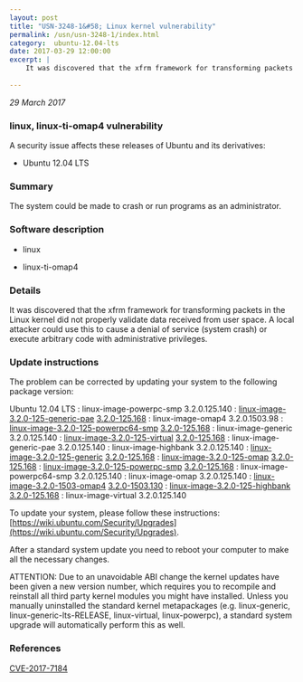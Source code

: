 ```yaml
---
layout: post
title: "USN-3248-1&#58; Linux kernel vulnerability"
permalink: /usn/usn-3248-1/index.html
category:  ubuntu-12.04-lts
date: 2017-03-29 12:00:00
excerpt: |
    It was discovered that the xfrm framework for transforming packets in the Linux kernel did not properly validate data received from user space. A local attacker could use this to cause a denial of service (system crash) or execute arbitrary code with administrative privileges. 
    
--- 
```

 
 

*29 March 2017*

### linux, linux-ti-omap4 vulnerability

A security issue affects these releases of Ubuntu and its derivatives:

* Ubuntu 12.04 LTS

### Summary

The system could be made to crash or run programs as an administrator. 

### Software description

* linux 

* linux-ti-omap4 

### Details

It was discovered that the xfrm framework for transforming packets in the Linux kernel did not properly validate data received from user space. A local attacker could use this to cause a denial of service (system crash) or execute arbitrary code with administrative privileges. 

### Update instructions

The problem can be corrected by updating your system to the following package version:

Ubuntu 12.04 LTS
 : linux-image-powerpc-smp <span>3.2.0.125.140</span>
 : [linux-image-3.2.0-125-generic-pae](https://launchpad.net/ubuntu/+source/linux) <span> [3.2.0-125.168](https://launchpad.net/ubuntu/+source/linux/3.2.0-125.168) </span> 
 : linux-image-omap4 <span>3.2.0.1503.98</span>
 : [linux-image-3.2.0-125-powerpc64-smp](https://launchpad.net/ubuntu/+source/linux) <span> [3.2.0-125.168](https://launchpad.net/ubuntu/+source/linux/3.2.0-125.168) </span> 
 : linux-image-generic <span>3.2.0.125.140</span>
 : [linux-image-3.2.0-125-virtual](https://launchpad.net/ubuntu/+source/linux) <span> [3.2.0-125.168](https://launchpad.net/ubuntu/+source/linux/3.2.0-125.168) </span> 
 : linux-image-generic-pae <span>3.2.0.125.140</span>
 : linux-image-highbank <span>3.2.0.125.140</span>
 : [linux-image-3.2.0-125-generic](https://launchpad.net/ubuntu/+source/linux) <span> [3.2.0-125.168](https://launchpad.net/ubuntu/+source/linux/3.2.0-125.168) </span> 
 : [linux-image-3.2.0-125-omap](https://launchpad.net/ubuntu/+source/linux) <span> [3.2.0-125.168](https://launchpad.net/ubuntu/+source/linux/3.2.0-125.168) </span> 
 : [linux-image-3.2.0-125-powerpc-smp](https://launchpad.net/ubuntu/+source/linux) <span> [3.2.0-125.168](https://launchpad.net/ubuntu/+source/linux/3.2.0-125.168) </span> 
 : linux-image-powerpc64-smp <span>3.2.0.125.140</span>
 : linux-image-omap <span>3.2.0.125.140</span>
 : [linux-image-3.2.0-1503-omap4](https://launchpad.net/ubuntu/+source/linux-ti-omap4) <span> [3.2.0-1503.130](https://launchpad.net/ubuntu/+source/linux-ti-omap4/3.2.0-1503.130) </span> 
 : [linux-image-3.2.0-125-highbank](https://launchpad.net/ubuntu/+source/linux) <span> [3.2.0-125.168](https://launchpad.net/ubuntu/+source/linux/3.2.0-125.168) </span> 
 : linux-image-virtual <span>3.2.0.125.140</span>

To update your system, please follow these instructions: [https://wiki.ubuntu.com/Security/Upgrades](https://wiki.ubuntu.com/Security/Upgrades).

After a standard system update you need to reboot your computer to make all the necessary changes.

ATTENTION: Due to an unavoidable ABI change the kernel updates have been given a new version number, which requires you to recompile and reinstall all third party kernel modules you might have installed. Unless you manually uninstalled the standard kernel metapackages (e.g. linux-generic, linux-generic-lts-RELEASE, linux-virtual, linux-powerpc), a standard system upgrade will automatically perform this as well. 

### References

 
 [CVE-2017-7184](http://people.ubuntu.com/~ubuntu-security/cve/CVE-2017-7184)
 

